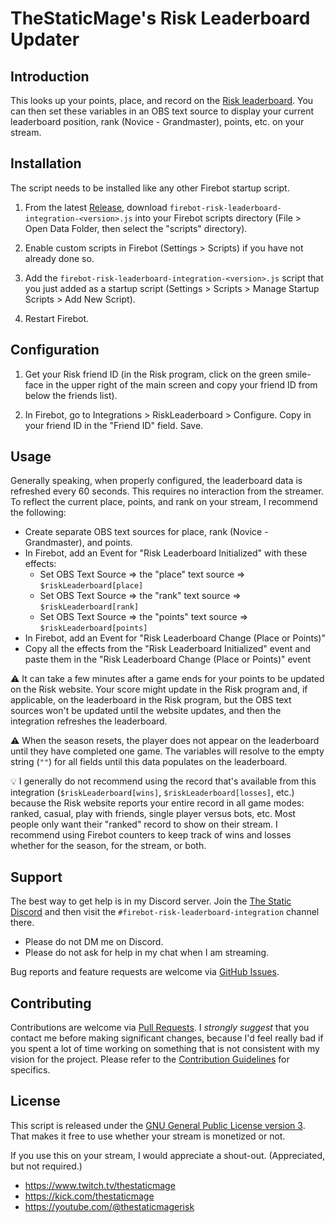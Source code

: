 # TheStaticMage's Risk Leaderboard Updater

## Introduction

This looks up your points, place, and record on the [Risk leaderboard](https://www.hasbrorisk.com/en/leaderboard/2/1/rankPoints). You can then set these variables in an OBS text source to display your current leaderboard position, rank (Novice - Grandmaster), points, etc. on your stream.

## Installation

The script needs to be installed like any other Firebot startup script.

1. From the latest [Release](https://github.com/TheStaticMage/firebot-risk-leaderboard-integration/releases), download `firebot-risk-leaderboard-integration-<version>.js` into your Firebot scripts directory (File &gt; Open Data Folder, then select the "scripts" directory).

2. Enable custom scripts in Firebot (Settings &gt; Scripts) if you have not already done so.

3. Add the `firebot-risk-leaderboard-integration-<version>.js` script that you just added as a startup script (Settings &gt; Scripts &gt; Manage Startup Scripts &gt; Add New Script).

4. Restart Firebot.

## Configuration

1. Get your Risk friend ID (in the Risk program, click on the green smile-face in the upper right of the main screen and copy your friend ID from below the friends list).

2. In Firebot, go to Integrations &gt; RiskLeaderboard &gt; Configure. Copy in your friend ID in the "Friend ID" field. Save.

## Usage

Generally speaking, when properly configured, the leaderboard data is refreshed every 60 seconds. This requires no interaction from the streamer. To reflect the current place, points, and rank on your stream, I recommend the following:

- Create separate OBS text sources for place, rank (Novice - Grandmaster), and points.
- In Firebot, add an Event for "Risk Leaderboard Initialized" with these effects:
  - Set OBS Text Source => the "place" text source => `$riskLeaderboard[place]`
  - Set OBS Text Source => the "rank" text source => `$riskLeaderboard[rank]`
  - Set OBS Text Source => the "points" text source => `$riskLeaderboard[points]`
- In Firebot, add an Event for "Risk Leaderboard Change (Place or Points)"
- Copy all the effects from the "Risk Leaderboard Initialized" event and paste them in the "Risk Leaderboard Change (Place or Points)" event

:warning: It can take a few minutes after a game ends for your points to be updated on the Risk website. Your score might update in the Risk program and, if applicable, on the leaderboard in the Risk program, but the OBS text sources won't be updated until the website updates, and then the integration refreshes the leaderboard.

:warning: When the season resets, the player does not appear on the leaderboard until they have completed one game. The variables will resolve to the empty string (`""`) for all fields until this data populates on the leaderboard.

:bulb: I generally do not recommend using the record that's available from this integration (`$riskLeaderboard[wins]`, `$riskLeaderboard[losses]`, etc.) because the Risk website reports your entire record in all game modes: ranked, casual, play with friends, single player versus bots, etc. Most people only want their "ranked" record to show on their stream. I recommend using Firebot counters to keep track of wins and losses whether for the season, for the stream, or both.

## Support

The best way to get help is in my Discord server. Join the [The Static Discord](https://discord.gg/8jHSUpQwuK) and then visit the `#firebot-risk-leaderboard-integration` channel there.

- Please do not DM me on Discord.
- Please do not ask for help in my chat when I am streaming.

Bug reports and feature requests are welcome via [GitHub Issues](https://github.com/TheStaticMage/firebot-risk-leaderboard-integration/issues).

## Contributing

Contributions are welcome via [Pull Requests](https://github.com/TheStaticMage/firebot-risk-leaderboard-integration/pulls). I _strongly suggest_ that you contact me before making significant changes, because I'd feel really bad if you spent a lot of time working on something that is not consistent with my vision for the project. Please refer to the [Contribution Guidelines](/.github/contributing.md) for specifics.

## License

This script is released under the [GNU General Public License version 3](/LICENSE). That makes it free to use whether your stream is monetized or not.

If you use this on your stream, I would appreciate a shout-out. (Appreciated, but not required.)

- <https://www.twitch.tv/thestaticmage>
- <https://kick.com/thestaticmage>
- <https://youtube.com/@thestaticmagerisk>
